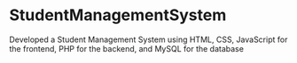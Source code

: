 # StudentManagementSystem
Developed a Student Management System using HTML, CSS, JavaScript for the frontend, PHP for the backend, and MySQL for the database
